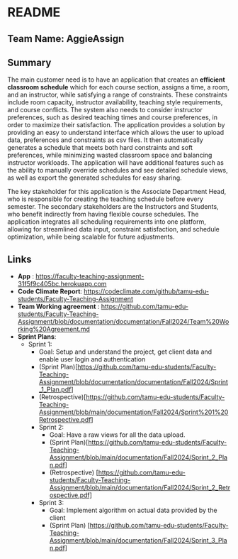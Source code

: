 # README

## Team Name: AggieAssign

## Summary
The main customer need is to have an application that creates an **efficient classroom schedule** which for each course section, assigns a time, a room, and an instructor, while satisfying a range of constraints. These constraints include room capacity, instructor availability, teaching style requirements, and course conflicts. The system also needs to consider instructor preferences, such as desired teaching times and course preferences, in order to maximize their satisfaction. The application provides a solution by providing an easy to understand interface which allows the user to upload data, preferences and constraints as csv files. It then automatically generates a schedule that meets both hard constraints and soft preferences, while minimizing wasted classroom space and balancing instructor workloads. The application will have additional features such as the ability to manually override schedules and see detailed schedule views, as well as export the generated schedules for easy sharing.

The key stakeholder for this application is the Associate Department Head, who is responsible for creating the teaching schedule before every semester. The secondary stakeholders are the Instructors and Students, who benefit indirectly from having flexible course schedules. The application integrates all scheduling requirements into one platform, allowing for streamlined data input, constraint satisfaction, and schedule optimization, while being scalable for future adjustments.

## Links
- **App** : https://faculty-teaching-assignment-31f5f9c405bc.herokuapp.com
- **Code Climate Report**: https://codeclimate.com/github/tamu-edu-students/Faculty-Teaching-Assignment
- **Team Working agreement** : https://github.com/tamu-edu-students/Faculty-Teaching-Assignment/blob/documentation/documentation/Fall2024/Team%20Working%20Agreement.md
- **Sprint Plans**:
	- Sprint 1: 
		- Goal: Setup and understand the project, get client data and enable user login and authentication
		- (Sprint Plan)[https://github.com/tamu-edu-students/Faculty-Teaching-Assignment/blob/documentation/documentation/Fall2024/Sprint_1_Plan.pdf]
		- (Retrospective)[https://github.com/tamu-edu-students/Faculty-Teaching-Assignment/blob/main/documentation/Fall2024/Sprint%201%20Retrospective.pdf]
    	- Sprint 2:
       		- Goal: Have a raw views for all the data upload.
         	- (Sprint Plan)[https://github.com/tamu-edu-students/Faculty-Teaching-Assignment/blob/main/documentation/Fall2024/Sprint_2_Plan.pdf]
			- (Retrospective) [https://github.com/tamu-edu-students/Faculty-Teaching-Assignment/blob/main/documentation/Fall2024/Sprint_2_Retrospective.pdf]
		- Sprint 3:
			- Goal: Implement algorithm on actual data provided by the client
			- (Sprint Plan) [https://github.com/tamu-edu-students/Faculty-Teaching-Assignment/blob/main/documentation/Fall2024/Sprint_3_Plan.pdf]